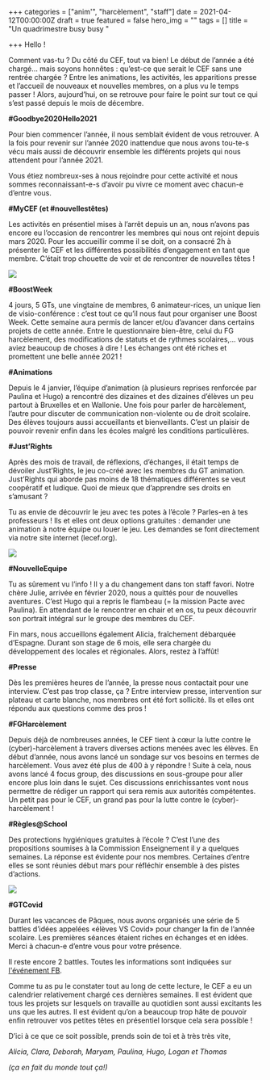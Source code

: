 +++
categories = ["anim'", "harcèlement", "staff"]
date = 2021-04-12T00:00:00Z
draft = true
featured = false
hero_img = ""
tags = []
title = "Un quadrimestre busy busy "

+++
Hello !

Comment vas-tu ? Du côté du CEF, tout va bien! Le début de l’année a été chargé… mais soyons honnêtes : qu’est-ce que serait le CEF sans une rentrée chargée ? Entre les animations, les activités, les apparitions presse et l’accueil de nouveaux et nouvelles membres, on a plus vu le temps passer ! Alors, aujourd’hui, on se retrouve pour faire le point sur tout ce qui s’est passé depuis le mois de décembre.

**#Goodbye2020Hello2021**

Pour bien commencer l’année, il nous semblait évident de vous retrouver. A la fois pour revenir sur l’année 2020 inattendue que nous avons tou-te-s vécu mais aussi de découvrir ensemble les différents projets qui nous attendent pour l’année 2021.

Vous étiez nombreux-ses à nous rejoindre pour cette activité et nous sommes reconnaissant-e-s d’avoir pu vivre ce moment avec chacun-e d’entre vous.

**#MyCEF (et #nouvellestêtes)**

Les activités en présentiel mises à l’arrêt depuis un an, nous n’avons pas encore eu l’occasion de rencontrer les membres qui nous ont rejoint depuis mars 2020. Pour les accueillir comme il se doit, on a consacré 2h à présenter le CEF et les différentes possibilités d’engagement en tant que membre. C’était trop chouette de voir et de rencontrer de nouvelles têtes !

![](https://res.cloudinary.com/cefasbl/image/upload/c_limit,dpr_auto,q_70,w_740,f_auto/v1617887993/IMG_1222_flou_mb3pfv.jpg)

  
**#BoostWeek**

4 jours, 5 GTs, une vingtaine de membres, 6 animateur-rices, un unique lien de visio-conférence : c’est tout ce qu’il nous faut pour organiser une Boost Week. Cette semaine aura permis de lancer et/ou d’avancer dans certains projets de cette année. Entre le questionnaire bien-être, celui du FG harcèlement, des modifications de statuts et de rythmes scolaires,... vous aviez beaucoup de choses à dire ! Les échanges ont été riches et promettent une belle année 2021 !

**#Animations**

Depuis le 4 janvier, l’équipe d’animation (à plusieurs reprises renforcée par Paulina et Hugo) a rencontré des dizaines et des dizaines d’élèves un peu partout à Bruxelles et en Wallonie. Une fois pour parler de harcèlement, l’autre pour discuter de communication non-violente ou de droit scolaire. Des élèves toujours aussi accueillants et bienveillants. C’est un plaisir de pouvoir revenir enfin dans les écoles malgré les conditions particulières.

**#Just’Rights**

Après des mois de travail, de réflexions, d’échanges, il était temps de dévoiler Just’Rights, le jeu co-créé avec les membres du GT animation. Just’Rights qui aborde pas moins de 18 thématiques différentes se veut coopératif et ludique. Quoi de mieux que d’apprendre ses droits en s’amusant ?

Tu as envie de découvrir le jeu avec tes potes à l’école ? Parles-en à tes professeurs ! Ils et elles ont deux options gratuites : demander une animation à notre équipe ou louer le jeu. Les demandes se font directement via notre site internet (lecef.org).  
  
![](https://res.cloudinary.com/cefasbl/image/upload/c_limit,dpr_auto,q_70,w_740,f_auto/v1610714424/IMG_0793_i2njpn.jpg)

**#NouvelleEquipe**

Tu as sûrement vu l’info ! Il y a du changement dans ton staff favori. Notre chère Julie, arrivée en février 2020, nous a quittés pour de nouvelles aventures. C’est Hugo qui a repris le flambeau (= la mission Pacte avec Paulina). En attendant de le rencontrer en chair et en os, tu peux découvrir son portrait intégral sur le groupe des membres du CEF.

Fin mars, nous accueillons également Alicia, fraîchement débarquée d’Espagne. Durant son stage de 6 mois, elle sera chargée du développement des locales et régionales. Alors, restez à l’affût!

**#Presse**

Dès les premières heures de l’année, la presse nous contactait pour une interview. C’est pas trop classe, ça ? Entre interview presse, intervention sur plateau et carte blanche, nos membres ont été fort sollicité. Ils et elles ont répondu aux questions comme des pros !

**#FGHarcèlement**

Depuis déjà de nombreuses années, le CEF tient à cœur la lutte contre le (cyber)-harcèlement à travers diverses actions menées avec les élèves. En début d’année, nous avons lancé un sondage sur vos besoins en termes de harcèlement. Vous avez été plus de 400 à y répondre ! Suite à cela, nous avons lancé 4 focus group, des discussions en sous-groupe pour aller encore plus loin dans le sujet. Ces discussions enrichissantes vont nous permettre de rédiger un rapport qui sera remis aux autorités compétentes. Un petit pas pour le CEF, un grand pas pour la lutte contre le (cyber)-harcèlement !

**#Règles@School**

Des protections hygiéniques gratuites à l’école ? C’est l’une des propositions soumises à la Commission Enseignement il y a quelques semaines. La réponse est évidente pour nos membres. Certaines d’entre elles se sont réunies début mars pour réfléchir ensemble à des pistes d’actions.  
  
![](https://res.cloudinary.com/cefasbl/image/upload/c_limit,dpr_auto,q_70,w_740,f_auto/v1617887715/IMG_1787_yyzuuq.jpg)

**#GTCovid**

Durant les vacances de Pâques, nous avons organisés une série de 5 battles d’idées appelées «élèves VS Covid» pour changer la fin de l’année scolaire. Les premières séances étaient riches en échanges et en idées. Merci à chacun-e d’entre vous pour votre présence.

Il reste encore 2 battles. Toutes les informations sont indiquées sur [l'événement FB](https://www.facebook.com/events/289347892542530?acontext=%7B%22event_action_history%22%3A%5B%7B%22mechanism%22%3A%22search_results%22%2C%22surface%22%3A%22search%22%7D%5D%7D).

Comme tu as pu le constater tout au long de cette lecture, le CEF a eu un calendrier relativement chargé ces dernières semaines. Il est évident que tous les projets sur lesquels on travaille au quotidien sont aussi excitants les uns que les autres. Il est évident qu’on a beaucoup trop hâte de  pouvoir enfin retrouver vos petites têtes en présentiel lorsque cela sera possible !

D’ici à ce que ce soit possible, prends soin de toi et à très très vite,

_Alicia, Clara, Deborah, Maryam, Paulina, Hugo, Logan et Thomas_

_(ça en fait du monde tout ça!)_